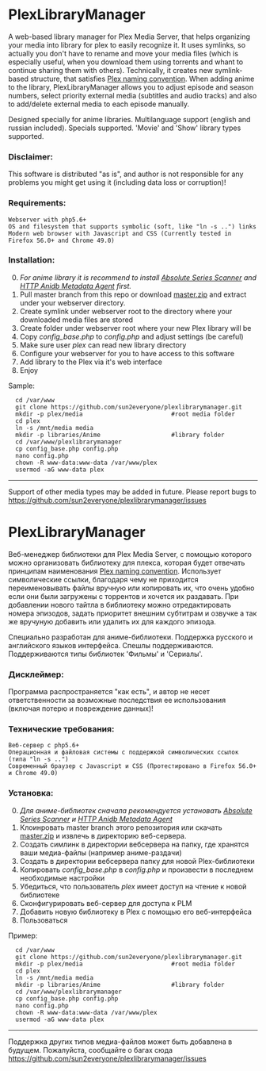 # PlexLibraryManager
A web-based library manager for Plex Media Server, that helps organizing your media into library for plex to easily recognize it. 
It uses symlinks, so actually you don't have to rename and move your media files (which is especially useful, when you download them using torrents and whant to continue sharing them with others). Technically, it creates new symlink-based structure, that satisfies <a href="https://support.plex.tv/hc/en-us/sections/200059498-Naming-and-Organizing-TV-Shows">Plex naming convention</a>.
When adding anime to the library, PlexLibraryManager allows you to adjust episode and season numbers, select priority external media (subtitles and audio tracks) and also to add/delete external media to each episode manually.

Designed specially for anime libraries. Multilanguage support (english and russian included).
Specials supported. 'Movie' and 'Show' library types supported. 

### Disclaimer:

This software is distributed "as is", and author is not responsible for any problems you might get using it (including data loss or corruption)!

### Requirements:
```
Webserver with php5.6+
OS and filesystem that supports symbolic (soft, like "ln -s ..") links
Modern web browser with Javascript and CSS (Currently tested in Firefox 56.0+ and Chrome 49.0)
```
### Installation:

0. <i>For anime library it is recommend to install <a href="https://github.com/ZeroQI/Absolute-Series-Scanner">Absolute Series Scanner</a> and <a href="https://github.com/ZeroQI/Hama.bundle">HTTP Anidb Metadata Agent</a> first.</i>
1. Pull master branch from this repo or download <a href="https://github.com/sun2everyone/plexlibrarymanager/archive/master.zip">master.zip</a> and extract under your webserver directory.
2. Create symlink under webserver root to the directory where your downloaded media files are stored
3. Create folder under webserver root where your new Plex library will be
4. Copy <i>config_base.php</i> to <i>config.php</i> and adjust settings (be careful)
5. Make sure user <i>plex</i> can read new library directory
6. Configure your webserver for you to have access to this software
7. Add library to the Plex via it's web interface
8. Enjoy


Sample:
```
  cd /var/www
  git clone https://github.com/sun2everyone/plexlibrarymanager.git
  mkdir -p plex/media                         #root media folder
  cd plex
  ln -s /mnt/media media 
  mkdir -p libraries/Anime                    #library folder
  cd /var/www/plexlibrarymanager
  cp config_base.php config.php
  nano config.php
  chown -R www-data:www-data /var/www/plex
  usermod -aG www-data plex
```
---------------------------------------------------------------------------------
Support of other media types may be added in future.
Please report bugs to https://github.com/sun2everyone/plexlibrarymanager/issues

# PlexLibraryManager
Веб-менеджер библиотеки для Plex Media Server, с помощью которого можно организовать библиотеку для плекса, которая будет отвечать принципам наименования <a href="https://support.plex.tv/hc/en-us/sections/200059498-Naming-and-Organizing-TV-Shows">Plex naming convention</a>. Использует символические ссылки, благодаря чему не приходится переименовывать файлы вручную или копировать их, что очень удобно если они были загружены с торрентов и хочется их раздавать. При добавлении нового тайтла в библиотеку можно отредактировать номера эпизодов, задать приоритет внешним субтитрам и озвучке а так же вручуную добавить или удалить их для каждого эпизода.

Специально разработан для аниме-библиотеки. Поддержка русского и английского языков интерфейса.
Спешлы поддерживаются. Поддерживаются типы библиотек 'Фильмы' и 'Сериалы'.

### Дисклеймер:

Программа распространяется "как есть", и автор не несет ответственности за возможные последствия ее использования (включая потерю и повреждение данных)!

### Технические требования:
```
Веб-сервер с php5.6+
Операционная и файловая системы с поддержкой символических ссылок (типа "ln -s ..")
Современный браузер с Javascript и CSS (Протестировано в Firefox 56.0+ и Chrome 49.0)
```
### Установка:

0. <i>Для аниме-библиотек сначала рекомендуется установать <a href="https://github.com/ZeroQI/Absolute-Series-Scanner">Absolute Series Scanner</a> и <a href="https://github.com/ZeroQI/Hama.bundle">HTTP Anidb Metadata Agent</a></i>
1. Клоинровать master branch этого репозитория или скачать <a href="https://github.com/sun2everyone/plexlibrarymanager/archive/master.zip">master.zip</a> и извлечь в директорию веб-сервера.
2. Создать симлинк в директории вебсервера на папку, где хранятся ваши медиа-файлы (например аниме-раздачи)
3. Создать в директории вебсервера папку для новой Plex-библиотеки
4. Копировать <i>config_base.php</i> в <i>config.php</i> и произвести в последнем необходимые настройки
5. Убедиться, что пользователь <i>plex</i> имеет доступ на чтение к новой библиотеке
6. Сконфигурировать веб-сервер для доступа к PLM
7. Добавить новую библиотеку в Plex с помощью его веб-интерфейса
8. Пользоваться


Пример:
```
  cd /var/www
  git clone https://github.com/sun2everyone/plexlibrarymanager.git
  mkdir -p plex/media                         #root media folder
  cd plex
  ln -s /mnt/media media 
  mkdir -p libraries/Anime                    #library folder
  cd /var/www/plexlibrarymanager
  cp config_base.php config.php
  nano config.php
  chown -R www-data:www-data /var/www/plex
  usermod -aG www-data plex
```
---------------------------------------------------------------------------------
Поддержка других типов медиа-файлов может быть добавлена в будущем.
Пожалуйста, сообщайте о багах сюда https://github.com/sun2everyone/plexlibrarymanager/issues

